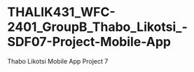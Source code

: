 # THALIK431_WFC-2401_GroupB_Thabo_Likotsi_-SDF07-Project-Mobile-App
Thabo Likotsi Mobile App Project 7
